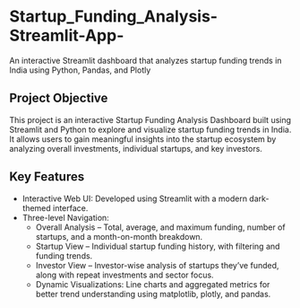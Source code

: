 # Startup_Funding_Analysis-Streamlit-App-
An interactive Streamlit dashboard that analyzes startup funding trends in India using Python, Pandas, and Plotly

## Project Objective

This project is an interactive Startup Funding Analysis Dashboard built using Streamlit and Python to explore and visualize startup funding trends in India. It allows users to gain meaningful insights into the startup ecosystem by analyzing overall investments, individual startups, and key investors.

## Key Features
- Interactive Web UI: Developed using Streamlit with a modern dark-themed interface.
- Three-level Navigation:
  - Overall Analysis – Total, average, and maximum funding, number of startups, and a month-on-month breakdown.
  - Startup View – Individual startup funding history, with filtering and funding trends.
  - Investor View – Investor-wise analysis of startups they’ve funded, along with repeat investments and sector focus.
  - Dynamic Visualizations: Line charts and aggregated metrics for better trend understanding using matplotlib, plotly, and pandas.

